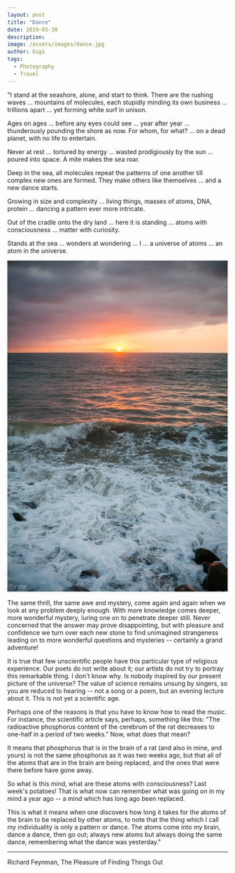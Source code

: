 ```yaml
---
layout: post
title: "Dance"
date: 2019-03-30
description:
image: /assets/images/dance.jpg
author: Gigi
tags:
  - Photography
  - Travel
---
```


"I stand at the seashore, alone, and start to think. There are the rushing waves ... mountains of molecules, each stupidly minding its own business ... trillions apart ... yet forming white surf in unison.

Ages on ages ... before any eyes could see ... year after year ... thunderously pounding the shore as now. For whom, for what? ... on a dead planet, with no life to entertain.

Never at rest ... tortured by energy ... wasted prodigiously by the sun ... poured into space. A mite makes the sea roar.

Deep in the sea, all molecules repeat the patterns of one another till complex new ones are formed. They make others like themselves ... and a new dance starts.

Growing in size and complexity ... living things, masses of atoms, DNA, protein ... dancing a pattern ever more intricate.

Out of the cradle onto the dry land ... here it is standing ... atoms with consciousness ... matter with curiosity.

Stands at the sea ... wonders at wondering ... I ... a universe of atoms ... an atom in the universe.

![Molecular Dance](/assets/images/dance-shore.jpg)

The same thrill, the same awe and mystery, come again and again when we look at any problem deeply enough. With more knowledge comes deeper, more wonderful mystery, luring one on to penetrate deeper still. Never concerned that the answer may prove disappointing, but with pleasure and confidence we turn over each new stone to find unimagined strangeness leading on to more wonderful questions and mysteries -- certainly a grand adventure!

It is true that few unscientific people have this particular type of religious experience. Our poets do not write about it; our artists do not try to portray this remarkable thing. I don't know why. Is nobody inspired by our present picture of the universe? The value of science remains unsung by singers, so you are reduced to hearing -- not a song or a poem, but an evening lecture about it. This is not yet a scientific age.

Perhaps one of the reasons is that you have to know how to read the music. For instance, the scientific article says, perhaps, something like this: "The radioactive phosphorus content of the cerebrum of the rat decreases to one-half in a period of two weeks." Now, what does that mean?

It means that phosphorus that is in the brain of a rat (and also in mine, and yours) is not the same phosphorus as it was two weeks ago, but that all of the atoms that are in the brain are being replaced, and the ones that were there before have gone away.

So what is this mind, what are these atoms with consciousness? Last week's potatoes! That is what now can remember what was going on in my mind a year ago -- a mind which has long ago been replaced.

This is what it means when one discovers how long it takes for the atoms of the brain to be replaced by other atoms, to note that the thing which I call my individuality is only a pattern or dance. The atoms come into my brain, dance a dance, then go out; always new atoms but always doing the same dance, remembering what the dance was yesterday."

---

Richard Feynman, The Pleasure of Finding Things Out
